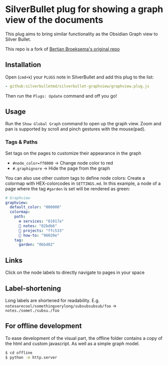 # SilverBullet plug for showing a graph view of the documents

This plug aims to bring similar functionality as the Obsidian Graph view to
Silver Bullet.

This repo is a fork of
[Bertjan Broeksema's original repo](https://github.com/bbroeksema/silverbullet-graphview)

## Installation

Open (`cmd+k`) your `PLUGS` note in SilverBullet and add this plug to the list:

```yaml
- github:silverbulletmd/silverbullet-graphview/graphview.plug.js
```

Then run the `Plugs: Update` command and off you go!

## Usage

Run the `Show Global Graph` command to open up the graph view. Zoom and pan is
supported by scroll and pinch gestures with the mouse(pad).

### Tags & Paths

Set tags on the pages to customize their appearance in the graph

- `#node_color=ff0000` → Change node color to red
- `#.graphignore` → Hide the page from the graph

You can also use other custom tags to define node colors: Create a colormap with
HEX-colorcodes in `SETTINGS.md`. In this example, a node of a page where the tag
`#garden` is set will be rendered as green:

```yaml
# Graphview
graphview:
  default_color: "000000"
  colormap:
    path:
      ⚙ services: "01017a"
      📓 notes: "02bdb6"
      🚧 projects: "ffc533"
      🧰 how-to: "96020e"
    tag:
      garden: "0bbd02"
```

## Links

Click on the node labels to directly navigate to pages in your space

## Label-shortening

Long labels are shortened for readability. E.g.
`notesarecool/somethingverylong/subsubsubsub/foo` → `notes./somet./subsu./foo`

## For offline development

To ease development of the visual part, the offline folder contains a copy of
the html and custom javascript. As well as a simple graph model.

```bash
$ cd offline
$ python -m http.server
```
